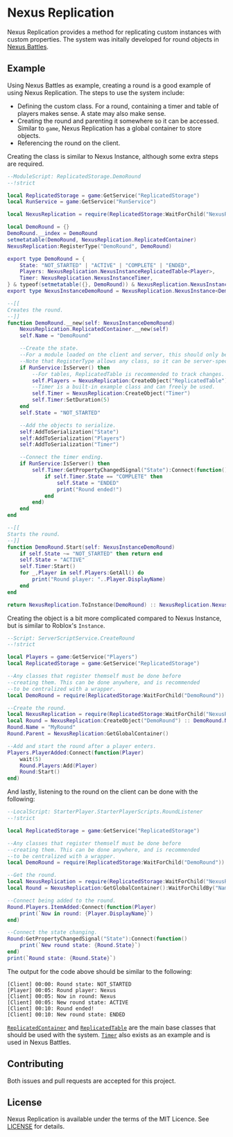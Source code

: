 # Nexus Replication
Nexus Replication provides a method for replicating custom
instances with custom properties. The system was initally
developed for round objects in
[Nexus Battles](https://github.com/thenexusAvenger/nexus-battles).

## Example
Using Nexus Battles as example, creating a round is a good
example of using Nexus Replication. The steps to use the system
include:
- Defining the custom class. For a round, containing a timer and
  table of players makes sense. A state may also make sense.
- Creating the round and parenting it somewhere so it can be
  accessed. Similar to `game`, Nexus Replication has a global
  container to store objects.
- Referencing the round on the client.

Creating the class is similar to Nexus Instance, although some
extra steps are required.

```lua
--ModuleScript: ReplicatedStorage.DemoRound
--!strict

local ReplicatedStorage = game:GetService("ReplicatedStorage")
local RunService = game:GetService("RunService")

local NexusReplication = require(ReplicatedStorage:WaitForChild("NexusReplication"))

local DemoRound = {}
DemoRound.__index = DemoRound
setmetatable(DemoRound, NexusReplication.ReplicatedContainer)
NexusReplication:RegisterType("DemoRound", DemoRound)

export type DemoRound = {
    State: "NOT_STARTED" | "ACTIVE" | "COMPLETE" | "ENDED",
    Players: NexusReplication.NexusInstanceReplicatedTable<Player>,
    Timer: NexusReplication.NexusInstanceTimer,
} & typeof(setmetatable({}, DemoRound)) & NexusReplication.NexusInstanceReplicatedContainer
export type NexusInstanceDemoRound = NexusReplication.NexusInstance<DemoRound>

--[[
Creates the round.
--]]
function DemoRound.__new(self: NexusInstanceDemoRound)
    NexusReplication.ReplicatedContainer.__new(self)
    self.Name = "DemoRound"

    --Create the state.
    --For a module loaded on the client and server, this should only be done on the server.
    --Note that RegisterType allows any class, so it can be server-specific or client-specific.
    if RunService:IsServer() then
        --For tables, ReplicatedTable is recommended to track changes.
        self.Players = NexusReplication:CreateObject("ReplicatedTable")
        --Timer is a built-in example class and can freely be used.
        self.Timer = NexusReplication:CreateObject("Timer")
        self.Timer:SetDuration(5)
    end
    self.State = "NOT_STARTED"

    --Add the objects to serialize.
    self:AddToSerialization("State")
    self:AddToSerialization("Players")
    self:AddToSerialization("Timer")

    --Connect the timer ending.
    if RunService:IsServer() then
        self.Timer:GetPropertyChangedSignal("State"):Connect(function()
            if self.Timer.State == "COMPLETE" then
                self.State = "ENDED"
                print("Round ended!")
            end
        end)
    end
end

--[[
Starts the round.
--]]
function DemoRound.Start(self: NexusInstanceDemoRound)
    if self.State ~= "NOT_STARTED" then return end
    self.State = "ACTIVE"
    self.Timer:Start()
    for _,Player in self.Players:GetAll() do
        print("Round player: "..Player.DisplayName)
    end
end

return NexusReplication.ToInstance(DemoRound) :: NexusReplication.NexusInstanceClass<typeof(DemoRound), () -> (NexusInstanceDemoRound)>
```

Creating the object is a bit more complicated compared to
Nexus Instance, but is similar to Roblox's `Instance`.
```lua
--Script: ServerScriptService.CreateRound
--!strict

local Players = game:GetService("Players")
local ReplicatedStorage = game:GetService("ReplicatedStorage")

--Any classes that register themself must be done before
--creating them. This can be done anywhere, and is recommended
--to be centralized with a wrapper.
local DemoRound = require(ReplicatedStorage:WaitForChild("DemoRound"))

--Create the round.
local NexusReplication = require(ReplicatedStorage:WaitForChild("NexusReplication"))
local Round = NexusReplication:CreateObject("DemoRound") :: DemoRound.NexusInstanceDemoRound
Round.Name = "MyRound"
Round.Parent = NexusReplication:GetGlobalContainer()

--Add and start the round after a player enters.
Players.PlayerAdded:Connect(function(Player)
    wait(5)
    Round.Players:Add(Player)
    Round:Start()
end)
```

And lastly, listening to the round on the client can be done
with the following:
```lua
--LocalScript: StarterPlayer.StarterPlayerScripts.RoundListener
--!strict

local ReplicatedStorage = game:GetService("ReplicatedStorage")

--Any classes that register themself must be done before
--creating them. This can be done anywhere, and is recommended
--to be centralized with a wrapper.
local DemoRound = require(ReplicatedStorage:WaitForChild("DemoRound"))

--Get the round.
local NexusReplication = require(ReplicatedStorage:WaitForChild("NexusReplication"))
local Round = NexusReplication:GetGlobalContainer():WaitForChildBy("Name", "MyRound") :: DemoRound.DemoRound

--Connect being added to the round.
Round.Players.ItemAdded:Connect(function(Player)
    print(`Now in round: {Player.DisplayName}`)
end)

--Connect the state changing.
Round:GetPropertyChangedSignal("State"):Connect(function()
    print(`New round state: {Round.State}`)
end)
print(`Round state: {Round.State}`)
```

The output for the code above should be similar to the following:
```
[Client] 00:00: Round state: NOT_STARTED
[Player] 00:05: Round player: Nexus
[Client] 00:05: Now in round: Nexus
[Client] 00:05: New round state: ACTIVE
[Client] 00:10: Round ended!
[Client] 00:10: New round state: ENDED
```

[`ReplicatedContainer`](src/Common/Object/ReplicatedContainer.lua) and
[`ReplicatedTable`](src/Common/Object/ReplicatedTable.lua) are the main
base classes that should be used with the system.
[`Timer`](src/Example/Timer.lua) also exists as an example and is used
in Nexus Battles.

## Contributing
Both issues and pull requests are accepted for this project.

## License
Nexus Replication is available under the terms of the MIT 
Licence. See [LICENSE](LICENSE) for details.